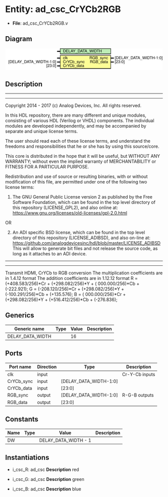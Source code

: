 # Entity: ad_csc_CrYCb2RGB

- **File**: ad_csc_CrYCb2RGB.v
## Diagram

![Diagram](ad_csc_CrYCb2RGB.svg "Diagram")
## Description

 ***************************************************************************
 ***************************************************************************
 Copyright 2014 - 2017 (c) Analog Devices, Inc. All rights reserved.

 In this HDL repository, there are many different and unique modules, consisting
 of various HDL (Verilog or VHDL) components. The individual modules are
 developed independently, and may be accompanied by separate and unique license
 terms.

 The user should read each of these license terms, and understand the
 freedoms and responsibilities that he or she has by using this source/core.

 This core is distributed in the hope that it will be useful, but WITHOUT ANY
 WARRANTY; without even the implied warranty of MERCHANTABILITY or FITNESS FOR
 A PARTICULAR PURPOSE.

 Redistribution and use of source or resulting binaries, with or without modification
 of this file, are permitted under one of the following two license terms:

   1. The GNU General Public License version 2 as published by the
      Free Software Foundation, which can be found in the top level directory
      of this repository (LICENSE_GPL2), and also online at:
      <https://www.gnu.org/licenses/old-licenses/gpl-2.0.html>

 OR

   2. An ADI specific BSD license, which can be found in the top level directory
      of this repository (LICENSE_ADIBSD), and also on-line at:
      https://github.com/analogdevicesinc/hdl/blob/master/LICENSE_ADIBSD
      This will allow to generate bit files and not release the source code,
      as long as it attaches to an ADI device.

 ***************************************************************************
 ***************************************************************************
 Transmit HDMI, CrYCb to RGB conversion
 The multiplication coefficients are in 1.4.12 format
 The addition coefficients are in 1.12.12 format
 R = (+408.583/256)*Cr + (+298.082/256)*Y + ( 000.000/256)*Cb + (-222.921);
 G = (-208.120/256)*Cr + (+298.082/256)*Y + (-100.291/256)*Cb + (+135.576);
 B = ( 000.000/256)*Cr + (+298.082/256)*Y + (+516.412/256)*Cb + (-276.836);

## Generics

| Generic name     | Type | Value | Description |
| ---------------- | ---- | ----- | ----------- |
| DELAY_DATA_WIDTH |      | 16    |             |
## Ports

| Port name  | Direction | Type                   | Description     |
| ---------- | --------- | ---------------------- | --------------- |
| clk        | input     |                        |  Cr-Y-Cb inputs |
| CrYCb_sync | input     | [DELAY_DATA_WIDTH-1:0] |                 |
| CrYCb_data | input     | [23:0]                 |                 |
| RGB_sync   | output    | [DELAY_DATA_WIDTH-1:0] |  R-G-B outputs  |
| RGB_data   | output    | [23:0]                 |                 |
## Constants

| Name | Type | Value                | Description |
| ---- | ---- | -------------------- | ----------- |
| DW   |      | DELAY_DATA_WIDTH - 1 |             |
## Instantiations

- i_csc_R: ad_csc
**Description**
 red

- i_csc_G: ad_csc
**Description**
 green

- i_csc_B: ad_csc
**Description**
 blue

